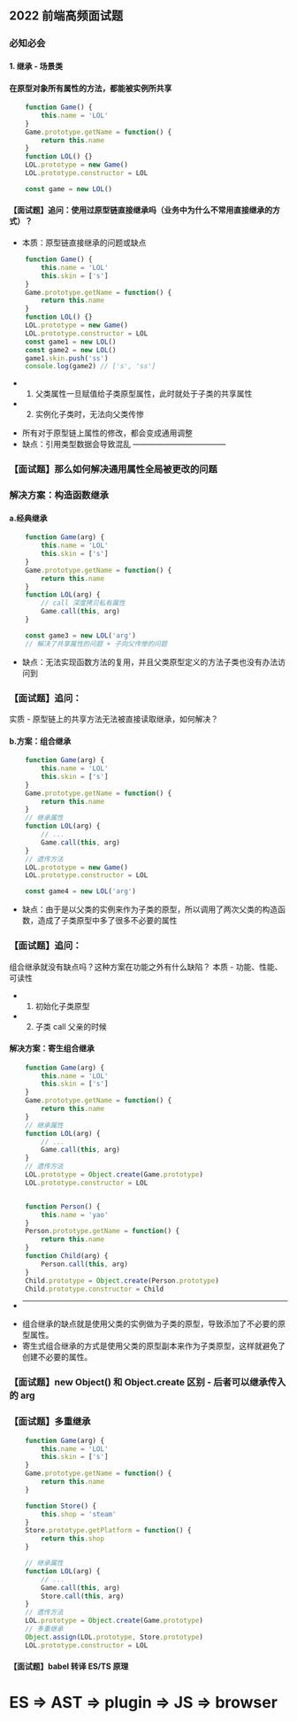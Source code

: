 ## 2022 前端高频面试题
### 必知必会
#### 1. 继承 - 场景类
#### 在原型对象所有属性的方法，都能被实例所共享
```js
    function Game() {
        this.name = 'LOL'
    }
    Game.prototype.getName = function() {
        return this.name
    }
    function LOL() {}
    LOL.prototype = new Game()
    LOL.prototype.constructor = LOL

    const game = new LOL()
```


#### 【面试题】追问：使用过原型链直接继承吗（业务中为什么不常用直接继承的方式）？
- 本质：原型链直接继承的问题或缺点
```js
    function Game() {
        this.name = 'LOL'
        this.skin = ['s']
    }
    Game.prototype.getName = function() {
        return this.name
    }
    function LOL() {}
    LOL.prototype = new Game()
    LOL.prototype.constructor = LOL
    const game1 = new LOL()
    const game2 = new LOL()
    game1.skin.push('ss')
    console.log(game2) // ['s', 'ss']
```
* 1. 父类属性一旦赋值给子类原型属性，此时就处于子类的共享属性
* 2. 实例化子类时，无法向父类传惨
- 所有对于原型链上属性的修改，都会变成通用调整
- 缺点：引用类型数据会导致混乱 ————————————


### 【面试题】那么如何解决通用属性全局被更改的问题
### 解决方案：构造函数继承
#### a.经典继承
```js
    function Game(arg) {
        this.name = 'LOL'
        this.skin = ['s']
    }
    Game.prototype.getName = function() {
        return this.name
    }
    function LOL(arg) {
        // call 深度拷贝私有属性
        Game.call(this, arg)
    }

    const game3 = new LOL('arg')
    // 解决了共享属性的问题 + 子向父传惨的问题
```
- 缺点：无法实现函数方法的复用，并且父类原型定义的方法子类也没有办法访问到


### 【面试题】追问：
实质 - 原型链上的共享方法无法被直接读取继承，如何解决？
#### b.方案：组合继承
```js
    function Game(arg) {
        this.name = 'LOL'
        this.skin = ['s']
    }
    Game.prototype.getName = function() {
        return this.name
    }
    // 继承属性
    function LOL(arg) {
        // ...
        Game.call(this, arg)
    }
    // 遗传方法
    LOL.prototype = new Game()
    LOL.prototype.constructor = LOL

    const game4 = new LOL('arg')
```
- 缺点：由于是以父类的实例来作为子类的原型，所以调用了两次父类的构造函数，造成了子类原型中多了很多不必要的属性


### 【面试题】追问：
组合继承就没有缺点吗？这种方案在功能之外有什么缺陷？
本质 - 功能、性能、可读性
* 1. 初始化子类原型
* 2. 子类 call 父亲的时候

#### 解决方案：寄生组合继承
```js
    function Game(arg) {
        this.name = 'LOL'
        this.skin = ['s']
    }
    Game.prototype.getName = function() {
        return this.name
    }
    // 继承属性
    function LOL(arg) {
        // ...
        Game.call(this, arg)
    }
    // 遗传方法
    LOL.prototype = Object.create(Game.prototype)
    LOL.prototype.constructor = LOL


    function Person() {
        this.name = 'yao'
    }
    Person.prototype.getName = function() {
        return this.name
    }
    function Child(arg) {
        Person.call(this, arg)
    }
    Child.prototype = Object.create(Person.prototype)
    Child.prototype.constructor = Child
```
- ***
- 组合继承的缺点就是使用父类的实例做为子类的原型，导致添加了不必要的原型属性。
- 寄生式组合继承的方式是使用父类的原型副本来作为子类原型，这样就避免了创建不必要的属性。


### 【面试题】new Object() 和 Object.create 区别 - 后者可以继承传入的 arg


### 【面试题】多重继承
```js
    function Game(arg) {
        this.name = 'LOL'
        this.skin = ['s']
    }
    Game.prototype.getName = function() {
        return this.name
    }

    function Store() {
        this.shop = 'steam'
    }
    Store.prototype.getPlatform = function() {
        return this.shop
    }

    // 继承属性
    function LOL(arg) {
        // ...
        Game.call(this, arg)
        Store.call(this, arg)
    }
    // 遗传方法
    LOL.prototype = Object.create(Game.prototype)
    // 多重继承
    Object.assign(LOL.prototype, Store.prototype)
    LOL.prototype.constructor = LOL
```


#### 【面试题】babel 转译 ES/TS 原理
# ES => AST => plugin => JS => browser